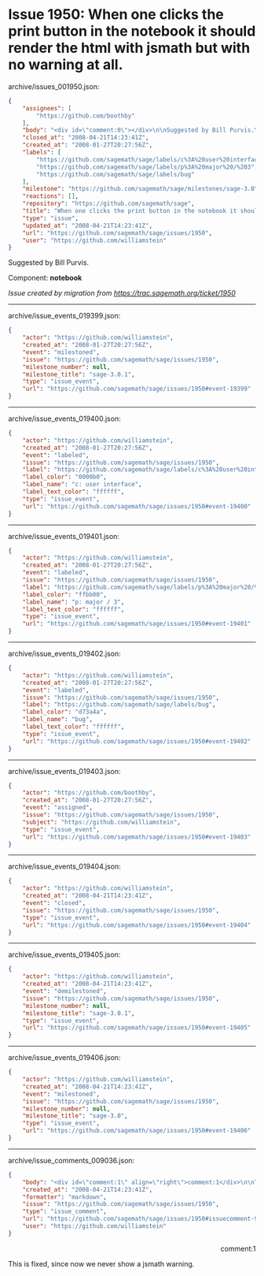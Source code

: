 # Issue 1950: When one clicks the print button in the notebook it should render the html with jsmath but with no warning at all.

archive/issues_001950.json:
```json
{
    "assignees": [
        "https://github.com/boothby"
    ],
    "body": "<div id=\"comment:0\"></div>\n\nSuggested by Bill Purvis.\n\nComponent: **notebook**\n\n_Issue created by migration from https://trac.sagemath.org/ticket/1950_\n\n",
    "closed_at": "2008-04-21T14:23:41Z",
    "created_at": "2008-01-27T20:27:56Z",
    "labels": [
        "https://github.com/sagemath/sage/labels/c%3A%20user%20interface",
        "https://github.com/sagemath/sage/labels/p%3A%20major%20/%203",
        "https://github.com/sagemath/sage/labels/bug"
    ],
    "milestone": "https://github.com/sagemath/sage/milestones/sage-3.0",
    "reactions": [],
    "repository": "https://github.com/sagemath/sage",
    "title": "When one clicks the print button in the notebook it should render the html with jsmath but with no warning at all.",
    "type": "issue",
    "updated_at": "2008-04-21T14:23:41Z",
    "url": "https://github.com/sagemath/sage/issues/1950",
    "user": "https://github.com/williamstein"
}
```
<div id="comment:0"></div>

Suggested by Bill Purvis.

Component: **notebook**

_Issue created by migration from https://trac.sagemath.org/ticket/1950_





---

archive/issue_events_019399.json:
```json
{
    "actor": "https://github.com/williamstein",
    "created_at": "2008-01-27T20:27:56Z",
    "event": "milestoned",
    "issue": "https://github.com/sagemath/sage/issues/1950",
    "milestone_number": null,
    "milestone_title": "sage-3.0.1",
    "type": "issue_event",
    "url": "https://github.com/sagemath/sage/issues/1950#event-19399"
}
```



---

archive/issue_events_019400.json:
```json
{
    "actor": "https://github.com/williamstein",
    "created_at": "2008-01-27T20:27:56Z",
    "event": "labeled",
    "issue": "https://github.com/sagemath/sage/issues/1950",
    "label": "https://github.com/sagemath/sage/labels/c%3A%20user%20interface",
    "label_color": "0000b0",
    "label_name": "c: user interface",
    "label_text_color": "ffffff",
    "type": "issue_event",
    "url": "https://github.com/sagemath/sage/issues/1950#event-19400"
}
```



---

archive/issue_events_019401.json:
```json
{
    "actor": "https://github.com/williamstein",
    "created_at": "2008-01-27T20:27:56Z",
    "event": "labeled",
    "issue": "https://github.com/sagemath/sage/issues/1950",
    "label": "https://github.com/sagemath/sage/labels/p%3A%20major%20/%203",
    "label_color": "ffbb00",
    "label_name": "p: major / 3",
    "label_text_color": "ffffff",
    "type": "issue_event",
    "url": "https://github.com/sagemath/sage/issues/1950#event-19401"
}
```



---

archive/issue_events_019402.json:
```json
{
    "actor": "https://github.com/williamstein",
    "created_at": "2008-01-27T20:27:56Z",
    "event": "labeled",
    "issue": "https://github.com/sagemath/sage/issues/1950",
    "label": "https://github.com/sagemath/sage/labels/bug",
    "label_color": "d73a4a",
    "label_name": "bug",
    "label_text_color": "ffffff",
    "type": "issue_event",
    "url": "https://github.com/sagemath/sage/issues/1950#event-19402"
}
```



---

archive/issue_events_019403.json:
```json
{
    "actor": "https://github.com/boothby",
    "created_at": "2008-01-27T20:27:56Z",
    "event": "assigned",
    "issue": "https://github.com/sagemath/sage/issues/1950",
    "subject": "https://github.com/williamstein",
    "type": "issue_event",
    "url": "https://github.com/sagemath/sage/issues/1950#event-19403"
}
```



---

archive/issue_events_019404.json:
```json
{
    "actor": "https://github.com/williamstein",
    "created_at": "2008-04-21T14:23:41Z",
    "event": "closed",
    "issue": "https://github.com/sagemath/sage/issues/1950",
    "type": "issue_event",
    "url": "https://github.com/sagemath/sage/issues/1950#event-19404"
}
```



---

archive/issue_events_019405.json:
```json
{
    "actor": "https://github.com/williamstein",
    "created_at": "2008-04-21T14:23:41Z",
    "event": "demilestoned",
    "issue": "https://github.com/sagemath/sage/issues/1950",
    "milestone_number": null,
    "milestone_title": "sage-3.0.1",
    "type": "issue_event",
    "url": "https://github.com/sagemath/sage/issues/1950#event-19405"
}
```



---

archive/issue_events_019406.json:
```json
{
    "actor": "https://github.com/williamstein",
    "created_at": "2008-04-21T14:23:41Z",
    "event": "milestoned",
    "issue": "https://github.com/sagemath/sage/issues/1950",
    "milestone_number": null,
    "milestone_title": "sage-3.0",
    "type": "issue_event",
    "url": "https://github.com/sagemath/sage/issues/1950#event-19406"
}
```



---

archive/issue_comments_009036.json:
```json
{
    "body": "<div id=\"comment:1\" align=\"right\">comment:1</div>\n\nThis is fixed, since now we never show a jsmath warning.",
    "created_at": "2008-04-21T14:23:41Z",
    "formatter": "markdown",
    "issue": "https://github.com/sagemath/sage/issues/1950",
    "type": "issue_comment",
    "url": "https://github.com/sagemath/sage/issues/1950#issuecomment-9036",
    "user": "https://github.com/williamstein"
}
```

<div id="comment:1" align="right">comment:1</div>

This is fixed, since now we never show a jsmath warning.
